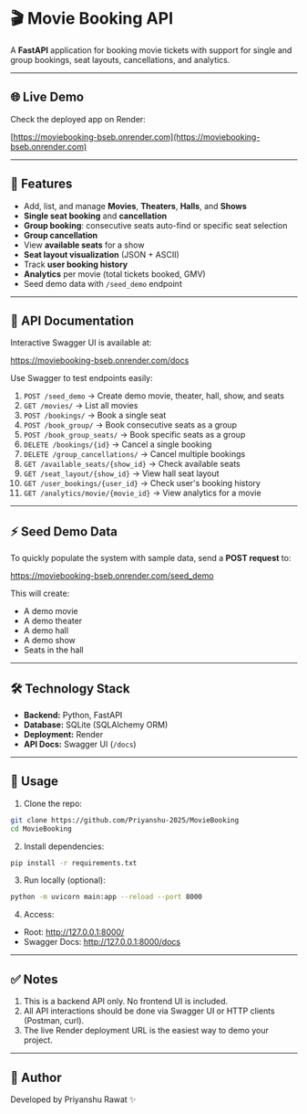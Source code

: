 # 🎬 Movie Booking API

A **FastAPI** application for booking movie tickets with support for single and group bookings, seat layouts, cancellations, and analytics.

---

## 🌐 Live Demo

Check the deployed app on Render:

[https://moviebooking-bseb.onrender.com](https://moviebooking-bseb.onrender.com)

---

## 📄 Features

- Add, list, and manage **Movies**, **Theaters**, **Halls**, and **Shows**  
- **Single seat booking** and **cancellation**  
- **Group booking**: consecutive seats auto-find or specific seat selection  
- **Group cancellation**  
- View **available seats** for a show  
- **Seat layout visualization** (JSON + ASCII)  
- Track **user booking history**  
- **Analytics** per movie (total tickets booked, GMV)  
- Seed demo data with `/seed_demo` endpoint  

---

## 🚀 API Documentation

Interactive Swagger UI is available at:

https://moviebooking-bseb.onrender.com/docs


Use Swagger to test endpoints easily:

1. `POST /seed_demo` → Create demo movie, theater, hall, show, and seats  
2. `GET /movies/` → List all movies  
3. `POST /bookings/` → Book a single seat  
4. `POST /book_group/` → Book consecutive seats as a group  
5. `POST /book_group_seats/` → Book specific seats as a group  
6. `DELETE /bookings/{id}` → Cancel a single booking  
7. `DELETE /group_cancellations/` → Cancel multiple bookings  
8. `GET /available_seats/{show_id}` → Check available seats  
9. `GET /seat_layout/{show_id}` → View hall seat layout  
10. `GET /user_bookings/{user_id}` → Check user's booking history  
11. `GET /analytics/movie/{movie_id}` → View analytics for a movie  

---

## ⚡ Seed Demo Data

To quickly populate the system with sample data, send a **POST request** to:

https://moviebooking-bseb.onrender.com/seed_demo


This will create:

- A demo movie  
- A demo theater  
- A demo hall  
- A demo show  
- Seats in the hall  

---

## 🛠 Technology Stack

- **Backend:** Python, FastAPI  
- **Database:** SQLite (SQLAlchemy ORM)  
- **Deployment:** Render  
- **API Docs:** Swagger UI (`/docs`)  

---

## 📌 Usage

1. Clone the repo:

```bash
git clone https://github.com/Priyanshu-2025/MovieBooking
cd MovieBooking
```

2. Install dependencies:

```bash
pip install -r requirements.txt
```

3. Run locally (optional):

```bash
python -m uvicorn main:app --reload --port 8000
```
4. Access:

- Root: http://127.0.0.1:8000/
- Swagger Docs: http://127.0.0.1:8000/docs

---

## ✅ Notes

1. This is a backend API only. No frontend UI is included.
2. All API interactions should be done via Swagger UI or HTTP clients (Postman, curl).
3. The live Render deployment URL is the easiest way to demo your project.

---

## 📌 Author

Developed by Priyanshu Rawat ✨
